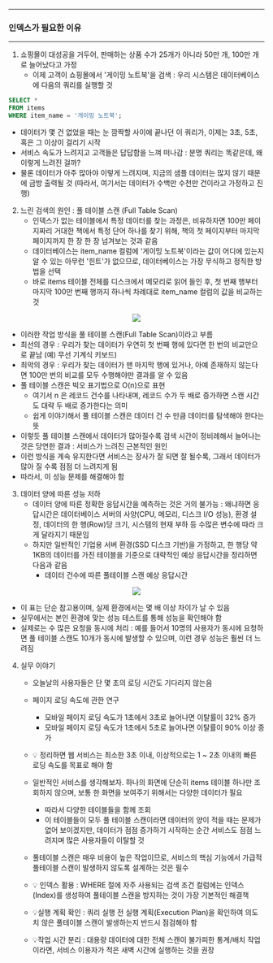 -----
### 인덱스가 필요한 이유
-----
1. 쇼핑몰이 대성공을 거두어, 판매하는 상품 수가 25개가 아니라 50만 개, 100만 개로 늘어났다고 가정
   - 이제 고객이 쇼핑몰에서 '게이밍 노트북'을 검색 : 우리 시스템은 데이터베이스에 다음의 쿼리를 실행할 것
```sql
SELECT *
FROM items
WHERE item_name = '게이밍 노트북';
```
   - 데이터가 몇 건 없었을 때는 눈 깜짝할 사이에 끝나던 이 쿼리가, 이제는 3초, 5초, 혹은 그 이상이 걸리기 시작
   - 서비스 속도가 느려지고 고객들은 답답함을 느껴 떠나감 : 분명 쿼리는 똑같은데, 왜 이렇게 느려진 걸까?
   - 물론 데이터가 아주 많아야 이렇게 느려지며, 지금의 샘플 데이터는 많지 않기 때문에 금방 출력될 것 (따라서, 여기서는 데이터가 수백만 수천만 건이라고 가정하고 진행)

2. 느린 검색의 원인 : 풀 테이블 스캔 (Full Table Scan)
   - 인덱스가 없는 테이블에서 특정 데이터를 찾는 과정은, 비유하자면 100만 페이지짜리 거대한 책에서 특정 단어 하나를 찾기 위해, 책의 첫 페이지부터 마지막 페이지까지 한 장 한 장 넘겨보는 것과 같음
   - 데이터베이스는 item_name 컬럼에 '게이밍 노트북'이라는 값이 어디에 있는지 알 수 있는 아무런 '힌트'가 없으므로, 데이터베이스는 가장 무식하고 정직한 방법을 선택
   - 바로 items 테이블 전체를 디스크에서 메모리로 읽어 들인 후, 첫 번째 행부터 마지막 100만 번째 행까지 하나씩 차례대로 item_name 컬럼의 값을 비교하는 것
<div align="center">
<img src="https://github.com/user-attachments/assets/cfc58a99-a756-4e95-b507-29277225a67e">
</div>

   - 이러한 작업 방식을 풀 테이블 스캔(Full Table Scan)이라고 부름
   - 최선의 경우 : 우리가 찾는 데이터가 우연히 첫 번째 행에 있다면 한 번의 비교만으로 끝남 (예) 무선 기계식 키보드)
   - 최악의 경우 : 우리가 찾는 데이터가 맨 마지막 행에 있거나, 아예 존재하지 않는다면 100만 번의 비교를 모두 수행해야만 결과를 알 수 있음
   - 풀 테이블 스캔은 빅오 표기법으로 O(n)으로 표현
     + 여기서 n 은 레코드 건수를 나타내며, 레코드 수가 두 배로 증가하면 스캔 시간도 대략 두 배로 증가한다는 의미
     + 쉽게 이야기해서 풀 테이블 스캔은 데이터 건 수 만큼 데이터를 탐색해야 한다는 뜻
   - 이렇듯 풀 테이블 스캔에서 데이터가 많아질수록 검색 시간이 정비례해서 늘어나는 것은 당연한 결과 : 서비스가 느려진 근본적인 원인
   - 이런 방식을 계속 유지한다면 서비스는 장사가 잘 되면 잘 될수록, 그래서 데이터가 많아 질 수록 점점 더 느려지게 됨
   - 따라서, 이 성능 문제를 해결해야 함

3. 데이터 양에 따른 성능 저하
   - 데이터 양에 따른 정확한 응답시간을 예측하는 것은 거의 불가능 : 왜냐하면 응답시간은 데이터베이스 서버의 사양(CPU, 메모리, 디스크 I/O 성능), 환경 설정, 데이터의 한 행(Row)당 크기, 시스템의 현재 부하 등 수많은 변수에 따라 크게 달라지기 때문임
   - 하지만 일반적인 기업용 서버 환경(SSD 디스크 기반)을 가정하고, 한 행당 약 1KB의 데이터를 가진 테이블을 기준으로 대략적인 예상 응답시간을 정리하면 다음과 같음
      + 데이터 건수에 따른 풀테이블 스캔 예상 응답시간
<div align="center">
<img src="https://github.com/user-attachments/assets/6bc4e747-10df-47db-8858-054affb2c246">
</div>

   - 이 표는 단순 참고용이며, 실제 환경에서는 몇 배 이상 차이가 날 수 있음
   - 실무에서는 본인 환경에 맞는 성능 테스트를 통해 성능을 확인해야 함
   - 실제로는 수 많은 요청을 동시에 처리 : 예를 들어서 10명의 사용자가 동시에 요청하면 풀 테이블 스캔도 10개가 동시에 발생할 수 있으며, 이런 경우 성능은 훨씬 더 느려짐

4. 실무 이야기
   - 오늘날의 사용자들은 단 몇 초의 로딩 시간도 기다리지 않는음
   - 페이지 로딩 속도에 관한 연구  
     + 모바일 페이지 로딩 속도가 1초에서 3초로 늘어나면 이탈률이 32% 증가
     + 모바일 페이지 로딩 속도가 1초에서 5초로 늘어나면 이탈률이 90% 이상 증가
   - 💡 정리하면 웹 서비스는 최소한 3초 이내, 이상적으로는 1 ~ 2초 이내의 빠른 로딩 속도를 목표로 해야 함
   - 일반적인 서비스를 생각해보자. 하나의 화면에 단순히 items 테이블 하나만 조회하지 않으며, 보통 한 화면을 보여주기 위해서는 다양한 데이터가 필요
     + 따라서 다양한 테이블들을 함께 조회
     + 이 테이블들이 모두 풀 테이블 스캔이라면 데이터의 양이 적을 때는 문제가 없어 보이겠지만, 데이터가 점점 증가하기 시작하는 순간 서비스도 점점 느려지며 많은 사용자들이 이탈할 것

   - 풀테이블 스캔은 매우 비용이 높은 작업이므로, 서비스의 핵심 기능에서 가급적 풀테이블 스캔이 발생하지 않도록 설계하는 것은 필수
   - 💡 인덱스 활용 : WHERE 절에 자주 사용되는 검색 조건 컬럼에는 인덱스(Index)를 생성하여 풀테이블 스캔을 방지하는 것이 가장 기본적인 해결책
   - 💡실행 계획 확인 : 쿼리 실행 전 실행 계획(Execution Plan)을 확인하여 의도치 않은 풀테이블 스캔이 발생하는지 반드시 점검해야 함
   - 💡작업 시간 분리 : 대용량 데이터에 대한 전체 스캔이 불가피한 통계/배치 작업이라면, 서비스 이용자가 적은 새벽 시간에 실행하는 것을 권장
